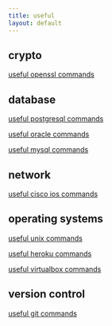 ```yaml
---
title: useful
layout: default
---
```


crypto
------

[useful openssl commands](useful_openssl_commands.html)

database
--------

[useful postgresql commands](useful_postgresql_commands.html)

[useful oracle commands](useful_oracle_commands.html)

[useful mysql commands](useful_mysql_commands.html)

network
-------

[useful cisco ios commands](useful_ciscoios_commands.html)

operating systems
-----------------

[useful unix commands](useful_unix_commands.html)

[useful heroku commands](useful_heroku_commands.html)

[useful virtualbox commands](useful_virtualbox_commands.html)

version control
---------------

[useful git commands](useful_git_commands.html)
